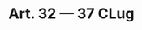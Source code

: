 ---
id: 6479afac-aa8b-4ce2-b010-a79538359636
origin: 45010cf1-a65f-42ed-bed5-39060075c4c6
title: 'Art. 32 — 37 CLug'
updated_by: 9c1f3a06-0ca1-43f6-8f13-124edfca1d88
legal_domain: e2c3e574-433c-4f6e-bcc6-eafec7fd7125
updated_at: 1665596619
---